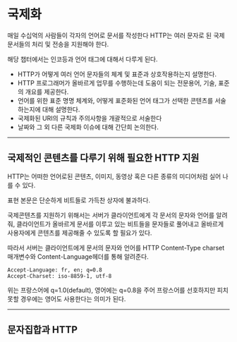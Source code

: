 
# 국제화 

매일 수십억의 사람들이 각자의 언어로 문서를 작성한다 HTTP는 여러 문자로 된 국제 문서들의 처리 및 전송을 지원해야 한다.

해당 챕터에서는 인코등과 언어 태그에 대해서 다루게 된다.

- HTTP가 어떻게 여러 언어 문자들의 체계 및 표준과 상호작용하는지 설명한다.
- HTTP 프로그래머가 올바르게 업무를 수행하는데 도움이 되는 전문용어, 기술, 표준의 개요를 제공한다.
- 언어를 위한 표준 명명 체계와, 어떻게 표준화된 언어 태그가 선택한 콘텐츠를 서술하는지에 대해 설명한다.
- 국제화된 URI의 규칙과 주의사항을 개괄적으로 서술한다
- 날짜와 그 외 다른 국제화 이슈에 대해 간단희 논의한다.

---

## 국제적인 콘텐츠를 다루기 위해 필요한 HTTP 지원

HTTP는 어떠한 언어로된 콘텐츠, 이미지, 동영상 혹은 다른 종류의 미디어처럼 실어 나를 수 있다. 

표현 본문은 단순하게 비트들로 가득찬 상자에 불과하다.

국제콘텐츠를 지원하기 위해서는 서버가 클라이언트에게 각 문서의 문자와 언어를 알려줘, 클라이언트가
올바르게 문서를 이루고 있는 비트들을 문자들로 풀어내고 올바르게 사용자에게 콘텐츠를 제공해줄 수 있도록 할 필요가 있다.

따라서 서버는 클라이언트에게 문서의 문자와 언어를 HTTP Content-Type charset 매개변수와 Content-Language헤더를 통해 알려준다.

```http request
Accept-Language: fr, en; q=0.8
Accept-Charset: iso-8859-1, utf-8
```

위는 프랑스어에 q=1.0(default), 영어에는 q=0.8을 주어 프랑스어를 선호하지만 피치 못할 경우에는 영어도 사용한다는 의미가 된다.

---


## 문자집합과 HTTP


